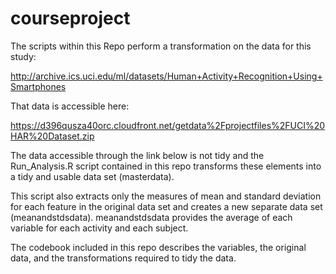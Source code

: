 # courseproject
The scripts within this Repo perform a transformation on the data for this study: 

 http://archive.ics.uci.edu/ml/datasets/Human+Activity+Recognition+Using+Smartphones

That data is accessible here: 

https://d396qusza40orc.cloudfront.net/getdata%2Fprojectfiles%2FUCI%20HAR%20Dataset.zip

The data accessible through the link below is not tidy and the Run_Analysis.R script
contained in this repo transforms these elements into a tidy and usable data set (masterdata). 

This script also extracts only the measures of mean and standard deviation for each
feature in the original data set and creates a new separate data set (meanandstdsdata). meanandstdsdata provides
the average of each variable for each activity and each subject. 

The codebook included in this repo describes the variables, the original data, and the transformations required
to tidy the data. 
